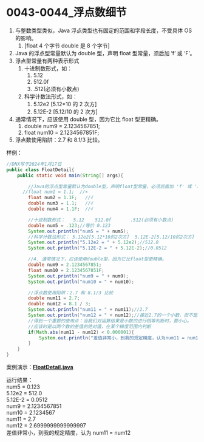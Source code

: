 # 0043-0044\_浮点数细节

1. 与整数类型类似，Java 浮点类型也有固定的范围和字段长度，不受具体 OS 的影响。
   1. [float 4 个字节 double 是 8 个字节]
2. Java 的浮点型常量默认为 double 型，声明 float 型常量，须后加 ’f’ 或 ‘F’。
3. 浮点型常量有两种表示形式
   1. 十进制数形式，如：
      1. 5.12
      2. 512.0f
      3. .512(必须有小数点)
   2. 科学计数法形式，如：
      1. 5.12e2 [5.12*10 的 2 次方]
      2. 5.12E-2 [5.12/10 的 2 次方]
4. 通常情况下，应该使用 double 型，因为它比 float 型更精确。
   1. double num9 = 2.1234567851;
   2. float num10 = 2.1234567851F;
5. 浮点数使用陷阱：2.7 和 8.1/3 比较。

样例：

```java
//DNX写于2024年1月17日
public class FloatDetail{
	public static void main(String[] args){

		//Java的浮点型常量默认为double型，声明float型常量，必须后面加 'f' 或 'F'
	  //float num1 = 1.1;  //×
		float num2 = 1.1F;   //√
		double num3 = 1.1;   //√
		double num4 = 1.1F;  //√

		//十进制数形式：   5.12    512.0f       .512(必须有小数点)
		double num5 = .123;//等价 0.123
		System.out.println("num5 = " + num5);
		//科学计数法形式： 5.12e2[5.12*10的2次方]  5.12E-2[5.12/10的2次方]
		System.out.println("5.12e2 = " + 5.12e2);//512.0
	 	System.out.println("5.12E-2 = " + 5.12E-2);//0.0512

	 	//4. 通常情况下，应该使用double型，因为它比float型更精确。
    	double num9 = 2.1234567851;
    	float num10 = 2.1234567851F;
    	System.out.println("num9 = " + num9);
    	System.out.println("num10 = " + num10);

    	//浮点数使用陷阱：2.7 和 8.1/3 比较
    	double num11 = 2.7;
    	double num12 = 8.1 / 3;
    	System.out.println("num11 = " + num11);//2.7
    	System.out.println("num12 = " + num12);//接近2.7的一个小数，而不是2.7
    	//得到一个重要的使用点：当我们对运算结果是小数的进行相等判断时，要小心。
    	//应该时是以两个数的差值的绝对值，在某个精度范围内判断
    	if(Math.abs(num11 - num12) < 0.000001){
    		System.out.println("差值非常小，到我的规定精度，认为num11 = num12");
    	}
	}
}
```

案例演示：**[FloatDetail.java](https://github.com/ZZHow1024/Notes_on_the_Course_of_Han_Shunping_Gradually_Learning_Java/blob/main/Chapter03_%E5%8F%98%E9%87%8F/0043-0044_%E6%B5%AE%E7%82%B9%E6%95%B0%E7%BB%86%E8%8A%82/FloatDetail.java)**

运行结果：  
num5 = 0.123  
5.12e2 = 512.0  
5.12E-2 = 0.0512  
num9 = 2.1234567851  
num10 = 2.1234567  
num11 = 2.7  
num12 = 2.6999999999999997  
差值非常小，到我的规定精度，认为 num11 = num12
